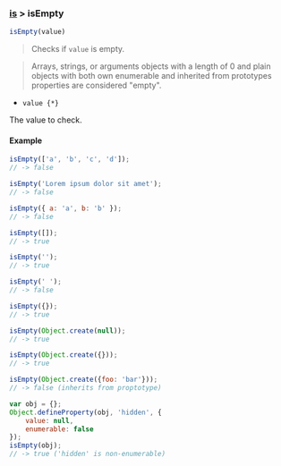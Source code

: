 ### [is](../) > isEmpty

```js
isEmpty(value)
```

> Checks if `value` is empty.

> Arrays, strings, or arguments objects with a length of 0 and plain objects with both own enumerable and inherited from prototypes properties are considered "empty".

- `value {*}`

The value to check.

#### Example
```js
isEmpty(['a', 'b', 'c', 'd']);
// -> false

isEmpty('Lorem ipsum dolor sit amet');
// -> false

isEmpty({ a: 'a', b: 'b' });
// -> false

isEmpty([]);
// -> true

isEmpty('');
// -> true

isEmpty(' ');
// -> false

isEmpty({});
// -> true

isEmpty(Object.create(null));
// -> true

isEmpty(Object.create({}));
// -> true

isEmpty(Object.create({foo: 'bar'}));
// -> false (inherits from proptotype)

var obj = {};
Object.defineProperty(obj, 'hidden', {
    value: null,
    enumerable: false
});
isEmpty(obj);
// -> true ('hidden' is non-enumerable)
```
